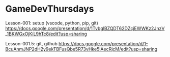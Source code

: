 # GameDevThursdays

Lesson-001: setup (vscode, python, pip, git)
https://docs.google.com/presentation/d/1TvbglBZQDT62DZcjEWWKz2JnzV_1BKWGxOjKiL9hTc8/edit?usp=sharing

Lesson-001.5: git, github
https://docs.google.com/presentation/d/1-BcuAnmJNP2dH2y9ekTBFusQbe5R73vHke5lAecRjcM/edit?usp=sharing
